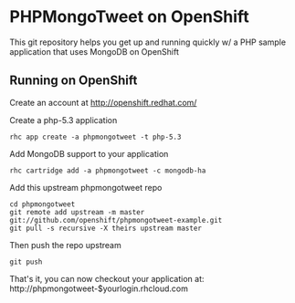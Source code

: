 PHPMongoTweet on OpenShift
==========================

This git repository helps you get up and running quickly w/ a PHP sample application
that uses MongoDB on OpenShift

Running on OpenShift
--------------------

Create an account at http://openshift.redhat.com/

Create a php-5.3 application

    rhc app create -a phpmongotweet -t php-5.3

Add MongoDB support to your application

    rhc cartridge add -a phpmongotweet -c mongodb-ha

Add this upstream phpmongotweet repo

    cd phpmongotweet
    git remote add upstream -m master git://github.com/openshift/phpmongotweet-example.git
    git pull -s recursive -X theirs upstream master


Then push the repo upstream

    git push

That's it, you can now checkout your application at:
    http://phpmongotweet-$yourlogin.rhcloud.com

